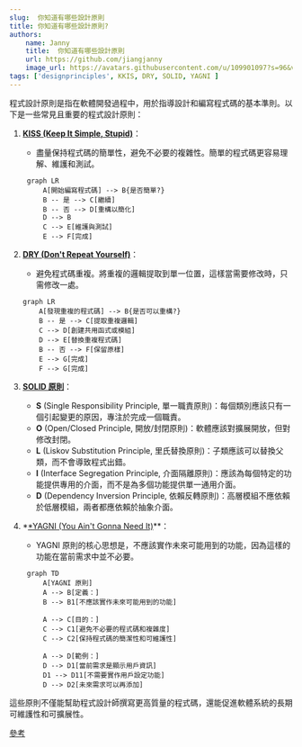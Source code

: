 ```yaml
---
slug:  你知道有哪些設計原則
title: 你知道有哪些設計原則?
authors:
    name: Janny
    title:  你知道有哪些設計原則
    url: https://github.com/jiangjanny
    image_url: https://avatars.githubusercontent.com/u/109901097?s=96&v=4
tags: ['designprinciples', KKIS, DRY, SOLID, YAGNI ]
---
```


程式設計原則是指在軟體開發過程中，用於指導設計和編寫程式碼的基本準則。以下是一些常見且重要的程式設計原則：

1. **[KISS (Keep It Simple, Stupid)](/docs/你前端該知道的一些事/設計原則/KISS)**：
   - 盡量保持程式碼的簡單性，避免不必要的複雜性。簡單的程式碼更容易理解、維護和測試。
   ```mermaid
    graph LR
        A[開始編寫程式碼] --> B{是否簡單?}
        B -- 是 --> C[繼續]
        B -- 否 --> D[重構以簡化]
        D --> B
        C --> E[維護與測試]
        E --> F[完成]

   ```

2. **[DRY (Don't Repeat Yourself)]((/docs/你前端該知道的一些事/設計原則/DRY))**：
   - 避免程式碼重複。將重複的邏輯提取到單一位置，這樣當需要修改時，只需修改一處。

    ```mermaid
    graph LR
        A[發現重複的程式碼] --> B{是否可以重構?}
        B -- 是 --> C[提取重複邏輯]
        C --> D[創建共用函式或模組]
        D --> E[替換重複程式碼]
        B -- 否 --> F[保留原樣]
        E --> G[完成]
        F --> G[完成]
    ```


3. **[SOLID 原則](/docs/你前端該知道的一些事/設計原則/SOLID)**：
   - **S** (Single Responsibility Principle, 單一職責原則)：每個類別應該只有一個引起變更的原因，專注於完成一個職責。
   - **O** (Open/Closed Principle, 開放/封閉原則)：軟體應該對擴展開放，但對修改封閉。
   - **L** (Liskov Substitution Principle, 里氏替換原則)：子類應該可以替換父類，而不會導致程式出錯。
   - **I** (Interface Segregation Principle, 介面隔離原則)：應該為每個特定的功能提供專用的介面，而不是為多個功能提供單一通用介面。
   - **D** (Dependency Inversion Principle, 依賴反轉原則)：高層模組不應依賴於低層模組，兩者都應依賴於抽象介面。
 
4. *[*YAGNI (You Ain't Gonna Need It)](/docs/你前端該知道的一些事/設計原則/YAGNI)**：
   - YAGNI 原則的核心思想是，不應該實作未來可能用到的功能，因為這樣的功能在當前需求中並不必要。
   ```mermaid
    graph TD
        A[YAGNI 原則]
        A --> B[定義：]
        B --> B1[不應該實作未來可能用到的功能]
        
        A --> C[目的：]
        C --> C1[避免不必要的程式碼和複雜度]
        C --> C2[保持程式碼的簡潔性和可維護性]

        A --> D[範例：]
        D --> D1[當前需求是顯示用戶資訊]
        D1 --> D11[不需要實作用戶設定功能]
        D --> D2[未來需求可以再添加]
    ```


這些原則不僅能幫助程式設計師撰寫更高質量的程式碼，還能促進軟體系統的長期可維護性和可擴展性。

[參考](https://kaisheng714.github.io/articles/yagni-principle)